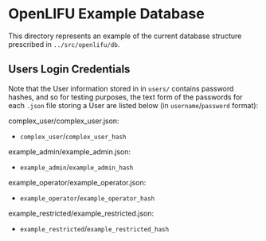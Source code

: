 # OpenLIFU Example Database

This directory represents an example of the current database structure
prescribed in `../src/openlifu/db`. 

## Users Login Credentials

Note that the User information stored in in `users/` contains password hashes,
and so for testing purposes, the text form of the passwords for each `.json`
file storing a User are listed below (in `username`/`password` format):

complex\_user/complex\_user.json:
- `complex_user`/`complex_user_hash`

example\_admin/example\_admin.json:
- `example_admin`/`example_admin_hash`

example\_operator/example\_operator.json:
- `example_operator`/`example_operator_hash`

example\_restricted/example\_restricted.json:
- `example_restricted`/`example_restricted_hash`
